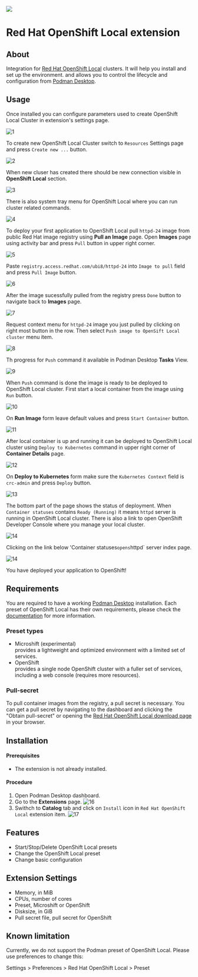 ![](icon.png)

# Red Hat OpenShift Local extension

## About

Integration for [Red Hat OpenShift Local][product page] clusters. It will help you install and set up the environment. and allows you to control the lifecycle and configuration from [Podman Desktop][podman-desktop].

## Usage

Once installed you can configure parameters used to create OpenShift Local Cluster in extension's settings page.

![1](https://raw.githubusercontent.com/containers/podman-desktop-media/openshift-local/readme/1-crc-ext-settings.png)

To create new OpenShift Local Cluster switch to `Resources` Settings page and press `Create new ...` button.

![2](https://raw.githubusercontent.com/containers/podman-desktop-media/openshift-local/readme/2-crc-ext-create-new-resource.png)

When new cluser has created there should be new connection visible in **OpenShift Local** section.

![3](https://raw.githubusercontent.com/containers/podman-desktop-media/openshift-local/readme/3-crc-ext-connection.png)

There is also system tray menu for OpenShift Local where you can run cluster related commands.

![4](https://raw.githubusercontent.com/containers/podman-desktop-media/openshift-local/readme/4-crc-ext-tray-menu.png)

To deploy your first application to OpenShift Local pull `httpd-24` image from public Red Hat image registry using **Pull an Image** page. Open **Images** page using activity bar and press `Pull` button in upper right corner.

![5](https://raw.githubusercontent.com/containers/podman-desktop-media/openshift-local/readme/5-crc-ext-open-pull-page.png)

Paste `registry.access.redhat.com/ubi8/httpd-24` into `Image to pull` field and press `Pull Image` button.

![6](https://raw.githubusercontent.com/containers/podman-desktop-media/openshift-local/readme/6-crc-ext-pull-image-form.png)

After the image sucessfully pulled from the registry press `Done` button to navigate back to **Images** page.

![7](https://raw.githubusercontent.com/containers/podman-desktop-media/openshift-local/readme/7-crc-ext-pull-image-result.png)

Request context menu for `httpd-24` image you just pulled by clicking on right most button in the row. Then select `Push image to OpenSift Local cluster` menu item.

![8](https://raw.githubusercontent.com/containers/podman-desktop-media/openshift-local/readme/8-crc-ext-push-image-to-cluster.png)

Th progress for `Push` command it available in Podman Desktop **Tasks** View.

![9](https://raw.githubusercontent.com/containers/podman-desktop-media/openshift-local/readme/9-crc-ext-push-image-progress.png)

When `Push` command is done the image is ready to be deployed to OpenShift Local cluster. First start a local container from the image using `Run` button.

![10](https://raw.githubusercontent.com/containers/podman-desktop-media/openshift-local/readme/10-crc-ext-run-container-button.png)

On **Run Image** form leave default values and press `Start Container` button.

![11](https://raw.githubusercontent.com/containers/podman-desktop-media/openshift-local/readme/11-crc-ext-run-container-form.png)

After local container is up and running it can be deployed to OpenShift Local cluster using `Deploy to Kubernetes` command in upper right corner
of **Container Details** page.

![12](https://raw.githubusercontent.com/containers/podman-desktop-media/openshift-local/readme/12-crc-ext-open-deploy-to-kube-form.png)

On **Deploy to Kubernetes** form make sure the `Kubernetes Context` field is `crc-admin` and press `Deploy` button.

![13](https://raw.githubusercontent.com/containers/podman-desktop-media/openshift-local/readme/13-crc-ext-deploy-to-kube-form.png)

The bottom part of the page shows the status of deployment. When `Container statuses` contains `Ready (Running)` it means `httpd` server is running in
OpenShift Local cluster. There is also a link to open OpenShift Developer Console where you manage your local cluster.

![14](https://raw.githubusercontent.com/containers/podman-desktop-media/openshift-local/readme/14-crc-ext-deploy-to-kube-form-result.png)

Clicking on the link below 'Container statuses` opens `httpd` server index page.

![14](https://raw.githubusercontent.com/containers/podman-desktop-media/openshift-local/readme/15-crc-ext-browser-view.png)

You have deployed your application to OpenShift!

## Requirements

You are required to have a working [Podman Desktop][podman-desktop] installation.
Each preset of OpenShift Local has their own requirements, please check the [documentation][documentation page] for more information.


### Preset types
  * Microshift (experimental)  
    provides a lightweight and optimized environment with a limited set of services.
  * OpenShift  
    provides a single node OpenShift cluster with a fuller set of services, including a web console (requires more resources).


### Pull-secret
To pull container images from the registry, a pull secret is necessary. You can get a pull secret by navigating to the dashboard and clicking the "Obtain pull-secret" or opening the [Red Hat OpenShift Local download page][download page] in your browser.


## Installation

#### Prerequisites

* The extension is not already installed.

#### Procedure

1. Open Podman Desktop dashboard.
1. Go to the **Extensions** page.
   ![16](https://raw.githubusercontent.com/containers/podman-desktop-media/openshift-local/readme/16-crc-ext-extensions.png)
1. Swithch to **Catalog** tab and click on `Install` icon in `Red Hat OpenShift Local` extension item.
   ![17](https://raw.githubusercontent.com/containers/podman-desktop-media/openshift-local/readme/17-crc-ext-install.png)

## Features

  * Start/Stop/Delete OpenShift Local presets
  * Change the OpenShift Local preset
  * Change basic configuration


## Extension Settings

  * Memory, in MiB
  * CPUs, number of cores
  * Preset, Microshift or OpenShift
  * Disksize, in GiB
  * Pull secret file, pull secret for OpenShift


## Known limitation
Currently, we do not support the Podman preset of OpenShift Local. Please use preferences to change this:

Settings > Preferences > Red Hat OpenShift Local > Preset


[product page]: https://developers.redhat.com/products/openshift/local
[download page]: https://cloud.redhat.com/openshift/create/local
[documentation page]: https://cloud.redhat.com/openshift/local/documentation
[podman-desktop]: https://podman-desktop.io/
